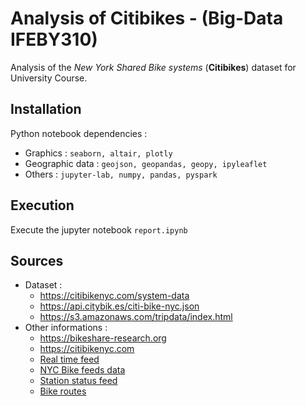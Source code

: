 # Analysis of Citibikes - (Big-Data IFEBY310)

Analysis of the *New York Shared Bike systems* (**Citibikes**) dataset for University Course.

## Installation

Python notebook dependencies : 
- Graphics : `seaborn, altair, plotly`
- Geographic data : `geojson, geopandas, geopy, ipyleaflet`
- Others : `jupyter-lab, numpy, pandas, pyspark`

## Execution

Execute the jupyter notebook `report.ipynb`

## Sources

- Dataset :
    - https://citibikenyc.com/system-data
    - https://api.citybik.es/citi-bike-nyc.json
    - https://s3.amazonaws.com/tripdata/index.html
- Other informations :
    - https://bikeshare-research.org
    - https://citibikenyc.com
    - [Real time feed](https://citibikenyc.com/)
    - [NYC Bike feeds data](https://gbfs.citibikenyc.com/gbfs/2.3/gbfs.json)
    - [Station status feed](https://www.nyc.gov/html/dot/html/about/datafeeds.shtml#Bikes)
    - [Bike routes](https://data.cityofnewyork.us/Transportation/New-York-City-Bike-Routes/7vsa-caz7)